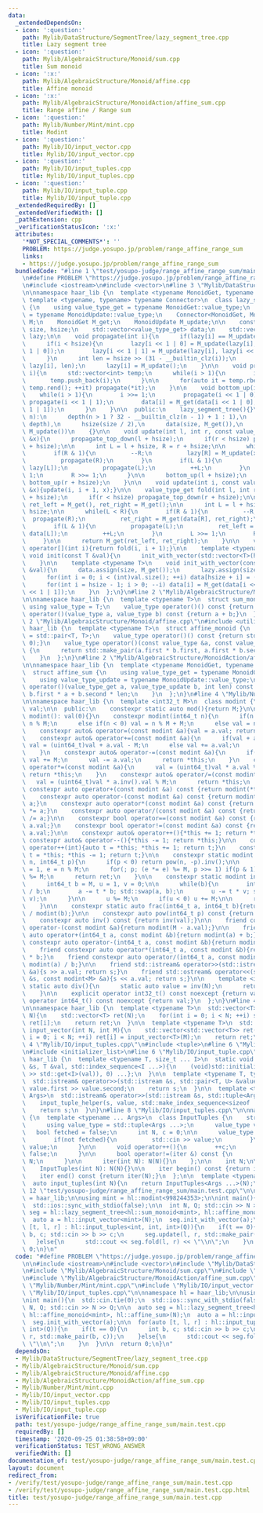 ```yaml
---
data:
  _extendedDependsOn:
  - icon: ':question:'
    path: Mylib/DataStructure/SegmentTree/lazy_segment_tree.cpp
    title: Lazy segment tree
  - icon: ':question:'
    path: Mylib/AlgebraicStructure/Monoid/sum.cpp
    title: Sum monoid
  - icon: ':x:'
    path: Mylib/AlgebraicStructure/Monoid/affine.cpp
    title: Affine monoid
  - icon: ':x:'
    path: Mylib/AlgebraicStructure/MonoidAction/affine_sum.cpp
    title: Range affine / Range sum
  - icon: ':question:'
    path: Mylib/Number/Mint/mint.cpp
    title: Modint
  - icon: ':question:'
    path: Mylib/IO/input_vector.cpp
    title: Mylib/IO/input_vector.cpp
  - icon: ':question:'
    path: Mylib/IO/input_tuples.cpp
    title: Mylib/IO/input_tuples.cpp
  - icon: ':question:'
    path: Mylib/IO/input_tuple.cpp
    title: Mylib/IO/input_tuple.cpp
  _extendedRequiredBy: []
  _extendedVerifiedWith: []
  _pathExtension: cpp
  _verificationStatusIcon: ':x:'
  attributes:
    '*NOT_SPECIAL_COMMENTS*': ''
    PROBLEM: https://judge.yosupo.jp/problem/range_affine_range_sum
    links:
    - https://judge.yosupo.jp/problem/range_affine_range_sum
  bundledCode: "#line 1 \"test/yosupo-judge/range_affine_range_sum/main.test.cpp\"\
    \n#define PROBLEM \"https://judge.yosupo.jp/problem/range_affine_range_sum\"\n\
    \n#include <iostream>\n#include <vector>\n#line 3 \"Mylib/DataStructure/SegmentTree/lazy_segment_tree.cpp\"\
    \n\nnamespace haar_lib {\n  template <typename MonoidGet, typename MonoidUpdate,\
    \ template <typename, typename> typename Connector>\n  class lazy_segment_tree\
    \ {\n    using value_type_get = typename MonoidGet::value_type;\n    using value_type_update\
    \ = typename MonoidUpdate::value_type;\n    Connector<MonoidGet, MonoidUpdate>\
    \ M;\n    MonoidGet M_get;\n    MonoidUpdate M_update;\n\n    const int depth,\
    \ size, hsize;\n    std::vector<value_type_get> data;\n    std::vector<value_type_update>\
    \ lazy;\n\n    void propagate(int i){\n      if(lazy[i] == M_update()) return;\n\
    \      if(i < hsize){\n        lazy[i << 1 | 0] = M_update(lazy[i], lazy[i <<\
    \ 1 | 0]);\n        lazy[i << 1 | 1] = M_update(lazy[i], lazy[i << 1 | 1]);\n\
    \      }\n      int len = hsize >> (31 - __builtin_clz(i));\n      data[i] = M(data[i],\
    \ lazy[i], len);\n      lazy[i] = M_update();\n    }\n\n    void propagate_top_down(int\
    \ i){\n      std::vector<int> temp;\n      while(i > 1){\n        i >>= 1;\n \
    \       temp.push_back(i);\n      }\n\n      for(auto it = temp.rbegin(); it !=\
    \ temp.rend(); ++it) propagate(*it);\n    }\n\n    void bottom_up(int i){\n  \
    \    while(i > 1){\n        i >>= 1;\n        propagate(i << 1 | 0);\n       \
    \ propagate(i << 1 | 1);\n        data[i] = M_get(data[i << 1 | 0], data[i <<\
    \ 1 | 1]);\n      }\n    }\n\n  public:\n    lazy_segment_tree(){}\n    lazy_segment_tree(int\
    \ n):\n      depth(n > 1 ? 32 - __builtin_clz(n - 1) + 1 : 1),\n      size(1 <<\
    \ depth),\n      hsize(size / 2),\n      data(size, M_get()),\n      lazy(size,\
    \ M_update())\n    {}\n\n    void update(int l, int r, const value_type_update\
    \ &x){\n      propagate_top_down(l + hsize);\n      if(r < hsize) propagate_top_down(r\
    \ + hsize);\n\n      int L = l + hsize, R = r + hsize;\n\n      while(L < R){\n\
    \        if(R & 1){\n          --R;\n          lazy[R] = M_update(x, lazy[R]);\n\
    \          propagate(R);\n        }\n        if(L & 1){\n          lazy[L] = M_update(x,\
    \ lazy[L]);\n          propagate(L);\n          ++L;\n        }\n        L >>=\
    \ 1;\n        R >>= 1;\n      }\n\n      bottom_up(l + hsize);\n      if(r < hsize)\
    \ bottom_up(r + hsize);\n    }\n\n    void update(int i, const value_type_update\
    \ &x){update(i, i + 1, x);}\n\n    value_type_get fold(int l, int r){\n      propagate_top_down(l\
    \ + hsize);\n      if(r < hsize) propagate_top_down(r + hsize);\n\n      value_type_get\
    \ ret_left = M_get(), ret_right = M_get();\n\n      int L = l + hsize, R = r +\
    \ hsize;\n\n      while(L < R){\n        if(R & 1){\n          --R;\n        \
    \  propagate(R);\n          ret_right = M_get(data[R], ret_right);\n        }\n\
    \        if(L & 1){\n          propagate(L);\n          ret_left = M_get(ret_left,\
    \ data[L]);\n          ++L;\n        }\n        L >>= 1;\n        R >>= 1;\n \
    \     }\n\n      return M_get(ret_left, ret_right);\n    }\n\n    value_type_get\
    \ operator[](int i){return fold(i, i + 1);}\n\n    template <typename T>\n   \
    \ void init(const T &val){\n      init_with_vector(std::vector<T>(hsize, val));\n\
    \    }\n\n    template <typename T>\n    void init_with_vector(const std::vector<T>\
    \ &val){\n      data.assign(size, M_get());\n      lazy.assign(size, M_update());\n\
    \      for(int i = 0; i < (int)val.size(); ++i) data[hsize + i] = (value_type_get)val[i];\n\
    \      for(int i = hsize - 1; i > 0; --i) data[i] = M_get(data[i << 1 | 0], data[i\
    \ << 1 | 1]);\n    }\n  };\n}\n#line 2 \"Mylib/AlgebraicStructure/Monoid/sum.cpp\"\
    \n\nnamespace haar_lib {\n  template <typename T>\n  struct sum_monoid {\n   \
    \ using value_type = T;\n    value_type operator()() const {return 0;}\n    value_type\
    \ operator()(value_type a, value_type b) const {return a + b;}\n  };\n}\n#line\
    \ 2 \"Mylib/AlgebraicStructure/Monoid/affine.cpp\"\n#include <utility>\n\nnamespace\
    \ haar_lib {\n  template <typename T>\n  struct affine_monoid {\n    using value_type\
    \ = std::pair<T, T>;\n    value_type operator()() const {return std::make_pair(1,\
    \ 0);}\n    value_type operator()(const value_type &a, const value_type &b) const\
    \ {\n      return std::make_pair(a.first * b.first, a.first * b.second + a.second);\n\
    \    }\n  };\n}\n#line 2 \"Mylib/AlgebraicStructure/MonoidAction/affine_sum.cpp\"\
    \n\nnamespace haar_lib {\n  template <typename MonoidGet, typename MonoidUpdate>\n\
    \  struct affine_sum {\n    using value_type_get = typename MonoidGet::value_type;\n\
    \    using value_type_update = typename MonoidUpdate::value_type;\n\n    value_type_get\
    \ operator()(value_type_get a, value_type_update b, int len) const {\n      return\
    \ b.first * a + b.second * len;\n    }\n  };\n}\n#line 4 \"Mylib/Number/Mint/mint.cpp\"\
    \n\nnamespace haar_lib {\n  template <int32_t M>\n  class modint {\n    uint32_t\
    \ val;\n\n  public:\n    constexpr static auto mod(){return M;}\n\n    constexpr\
    \ modint(): val(0){}\n    constexpr modint(int64_t n){\n      if(n >= M) val =\
    \ n % M;\n      else if(n < 0) val = n % M + M;\n      else val = n;\n    }\n\n\
    \    constexpr auto& operator=(const modint &a){val = a.val; return *this;}\n\
    \    constexpr auto& operator+=(const modint &a){\n      if(val + a.val >= M)\
    \ val = (uint64_t)val + a.val - M;\n      else val += a.val;\n      return *this;\n\
    \    }\n    constexpr auto& operator-=(const modint &a){\n      if(val < a.val)\
    \ val += M;\n      val -= a.val;\n      return *this;\n    }\n    constexpr auto&\
    \ operator*=(const modint &a){\n      val = (uint64_t)val * a.val % M;\n     \
    \ return *this;\n    }\n    constexpr auto& operator/=(const modint &a){\n   \
    \   val = (uint64_t)val * a.inv().val % M;\n      return *this;\n    }\n\n   \
    \ constexpr auto operator+(const modint &a) const {return modint(*this) += a;}\n\
    \    constexpr auto operator-(const modint &a) const {return modint(*this) -=\
    \ a;}\n    constexpr auto operator*(const modint &a) const {return modint(*this)\
    \ *= a;}\n    constexpr auto operator/(const modint &a) const {return modint(*this)\
    \ /= a;}\n\n    constexpr bool operator==(const modint &a) const {return val ==\
    \ a.val;}\n    constexpr bool operator!=(const modint &a) const {return val !=\
    \ a.val;}\n\n    constexpr auto& operator++(){*this += 1; return *this;}\n   \
    \ constexpr auto& operator--(){*this -= 1; return *this;}\n\n    constexpr auto\
    \ operator++(int){auto t = *this; *this += 1; return t;}\n    constexpr auto operator--(int){auto\
    \ t = *this; *this -= 1; return t;}\n\n    constexpr static modint pow(int64_t\
    \ n, int64_t p){\n      if(p < 0) return pow(n, -p).inv();\n\n      int64_t ret\
    \ = 1, e = n % M;\n      for(; p; (e *= e) %= M, p >>= 1) if(p & 1) (ret *= e)\
    \ %= M;\n      return ret;\n    }\n\n    constexpr static modint inv(int64_t a){\n\
    \      int64_t b = M, u = 1, v = 0;\n\n      while(b){\n        int64_t t = a\
    \ / b;\n        a -= t * b; std::swap(a, b);\n        u -= t * v; std::swap(u,\
    \ v);\n      }\n\n      u %= M;\n      if(u < 0) u += M;\n\n      return u;\n\
    \    }\n\n    constexpr static auto frac(int64_t a, int64_t b){return modint(a)\
    \ / modint(b);}\n\n    constexpr auto pow(int64_t p) const {return pow(val, p);}\n\
    \    constexpr auto inv() const {return inv(val);}\n\n    friend constexpr auto\
    \ operator-(const modint &a){return modint(M - a.val);}\n\n    friend constexpr\
    \ auto operator+(int64_t a, const modint &b){return modint(a) + b;}\n    friend\
    \ constexpr auto operator-(int64_t a, const modint &b){return modint(a) - b;}\n\
    \    friend constexpr auto operator*(int64_t a, const modint &b){return modint(a)\
    \ * b;}\n    friend constexpr auto operator/(int64_t a, const modint &b){return\
    \ modint(a) / b;}\n\n    friend std::istream& operator>>(std::istream &s, modint<M>\
    \ &a){s >> a.val; return s;}\n    friend std::ostream& operator<<(std::ostream\
    \ &s, const modint<M> &a){s << a.val; return s;}\n\n    template <int N>\n   \
    \ static auto div(){\n      static auto value = inv(N);\n      return value;\n\
    \    }\n\n    explicit operator int32_t() const noexcept {return val;}\n    explicit\
    \ operator int64_t() const noexcept {return val;}\n  };\n}\n#line 4 \"Mylib/IO/input_vector.cpp\"\
    \n\nnamespace haar_lib {\n  template <typename T>\n  std::vector<T> input_vector(int\
    \ N){\n    std::vector<T> ret(N);\n    for(int i = 0; i < N; ++i) std::cin >>\
    \ ret[i];\n    return ret;\n  }\n\n  template <typename T>\n  std::vector<std::vector<T>>\
    \ input_vector(int N, int M){\n    std::vector<std::vector<T>> ret(N);\n    for(int\
    \ i = 0; i < N; ++i) ret[i] = input_vector<T>(M);\n    return ret;\n  }\n}\n#line\
    \ 4 \"Mylib/IO/input_tuples.cpp\"\n#include <tuple>\n#line 6 \"Mylib/IO/input_tuples.cpp\"\
    \n#include <initializer_list>\n#line 6 \"Mylib/IO/input_tuple.cpp\"\n\nnamespace\
    \ haar_lib {\n  template <typename T, size_t ... I>\n  static void input_tuple_helper(std::istream\
    \ &s, T &val, std::index_sequence<I ...>){\n    (void)std::initializer_list<int>{(void(s\
    \ >> std::get<I>(val)), 0) ...};\n  }\n\n  template <typename T, typename U>\n\
    \  std::istream& operator>>(std::istream &s, std::pair<T, U> &value){\n    s >>\
    \ value.first >> value.second;\n    return s;\n  }\n\n  template <typename ...\
    \ Args>\n  std::istream& operator>>(std::istream &s, std::tuple<Args ...> &value){\n\
    \    input_tuple_helper(s, value, std::make_index_sequence<sizeof ... (Args)>());\n\
    \    return s;\n  }\n}\n#line 8 \"Mylib/IO/input_tuples.cpp\"\n\nnamespace haar_lib\
    \ {\n  template <typename ... Args>\n  class InputTuples {\n    struct iter {\n\
    \      using value_type = std::tuple<Args ...>;\n      value_type value;\n   \
    \   bool fetched = false;\n      int N, c = 0;\n\n      value_type operator*(){\n\
    \        if(not fetched){\n          std::cin >> value;\n        }\n        return\
    \ value;\n      }\n\n      void operator++(){\n        ++c;\n        fetched =\
    \ false;\n      }\n\n      bool operator!=(iter &) const {\n        return c <\
    \ N;\n      }\n\n      iter(int N): N(N){}\n    };\n\n    int N;\n\n  public:\n\
    \    InputTuples(int N): N(N){}\n\n    iter begin() const {return iter(N);}\n\
    \    iter end() const {return iter(N);}\n  };\n\n  template <typename ... Args>\n\
    \  auto input_tuples(int N){\n    return InputTuples<Args ...>(N);\n  }\n}\n#line\
    \ 12 \"test/yosupo-judge/range_affine_range_sum/main.test.cpp\"\n\nnamespace hl\
    \ = haar_lib;\n\nusing mint = hl::modint<998244353>;\n\nint main(){\n  std::cin.tie(0);\n\
    \  std::ios::sync_with_stdio(false);\n\n  int N, Q; std::cin >> N >> Q;\n\n  auto\
    \ seg = hl::lazy_segment_tree<hl::sum_monoid<mint>, hl::affine_monoid<mint>, hl::affine_sum>(N);\n\
    \  auto a = hl::input_vector<mint>(N);\n  seg.init_with_vector(a);\n\n  for(auto\
    \ [t, l, r] : hl::input_tuples<int, int, int>(Q)){\n    if(t == 0){\n      int\
    \ b, c; std::cin >> b >> c;\n      seg.update(l, r, std::make_pair(b, c));\n \
    \   }else{\n      std::cout << seg.fold(l, r) << \"\\n\";\n    }\n  }\n\n  return\
    \ 0;\n}\n"
  code: "#define PROBLEM \"https://judge.yosupo.jp/problem/range_affine_range_sum\"\
    \n\n#include <iostream>\n#include <vector>\n#include \"Mylib/DataStructure/SegmentTree/lazy_segment_tree.cpp\"\
    \n#include \"Mylib/AlgebraicStructure/Monoid/sum.cpp\"\n#include \"Mylib/AlgebraicStructure/Monoid/affine.cpp\"\
    \n#include \"Mylib/AlgebraicStructure/MonoidAction/affine_sum.cpp\"\n#include\
    \ \"Mylib/Number/Mint/mint.cpp\"\n#include \"Mylib/IO/input_vector.cpp\"\n#include\
    \ \"Mylib/IO/input_tuples.cpp\"\n\nnamespace hl = haar_lib;\n\nusing mint = hl::modint<998244353>;\n\
    \nint main(){\n  std::cin.tie(0);\n  std::ios::sync_with_stdio(false);\n\n  int\
    \ N, Q; std::cin >> N >> Q;\n\n  auto seg = hl::lazy_segment_tree<hl::sum_monoid<mint>,\
    \ hl::affine_monoid<mint>, hl::affine_sum>(N);\n  auto a = hl::input_vector<mint>(N);\n\
    \  seg.init_with_vector(a);\n\n  for(auto [t, l, r] : hl::input_tuples<int, int,\
    \ int>(Q)){\n    if(t == 0){\n      int b, c; std::cin >> b >> c;\n      seg.update(l,\
    \ r, std::make_pair(b, c));\n    }else{\n      std::cout << seg.fold(l, r) <<\
    \ \"\\n\";\n    }\n  }\n\n  return 0;\n}\n"
  dependsOn:
  - Mylib/DataStructure/SegmentTree/lazy_segment_tree.cpp
  - Mylib/AlgebraicStructure/Monoid/sum.cpp
  - Mylib/AlgebraicStructure/Monoid/affine.cpp
  - Mylib/AlgebraicStructure/MonoidAction/affine_sum.cpp
  - Mylib/Number/Mint/mint.cpp
  - Mylib/IO/input_vector.cpp
  - Mylib/IO/input_tuples.cpp
  - Mylib/IO/input_tuple.cpp
  isVerificationFile: true
  path: test/yosupo-judge/range_affine_range_sum/main.test.cpp
  requiredBy: []
  timestamp: '2020-09-25 01:38:58+09:00'
  verificationStatus: TEST_WRONG_ANSWER
  verifiedWith: []
documentation_of: test/yosupo-judge/range_affine_range_sum/main.test.cpp
layout: document
redirect_from:
- /verify/test/yosupo-judge/range_affine_range_sum/main.test.cpp
- /verify/test/yosupo-judge/range_affine_range_sum/main.test.cpp.html
title: test/yosupo-judge/range_affine_range_sum/main.test.cpp
---
```

